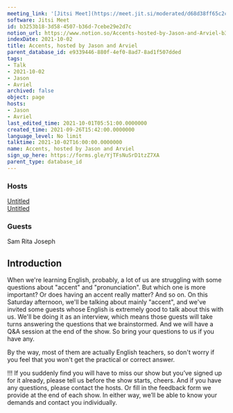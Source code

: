 ```yaml
---
meeting_link: '[Jitsi Meet](https://meet.jit.si/moderated/d68d38ff65c2c8bfc93b2aac66e6fc040183b5474419b930922a614765e6e843)'
software: Jitsi Meet
id: b3253b18-3d58-4507-b36d-7cebe29e2d7c
notion_url: https://www.notion.so/Accents-hosted-by-Jason-and-Arviel-b3253b183d584507b36d7cebe29e2d7c
indexDate: 2021-10-02
title: Accents, hosted by Jason and Arviel
parent_database_id: e9339446-880f-4ef0-8ad7-8ad1f507dded
tags:
- Talk
- 2021-10-02
- Jason
- Avriel
archived: false
object: page
hosts:
- Jason
- Avriel
last_edited_time: 2021-10-01T05:51:00.0000000
created_time: 2021-09-26T15:42:00.0000000
language_level: No limit
talktime: 2021-10-02T16:00:00.0000000
name: Accents, hosted by Jason and Arviel
sign_up_here: https://forms.gle/YjTFsNuSrD1tzZ7XA
parent_type: database_id
---
```


###                                                                   Hosts
[Untitled](https://www.notion.so/cb083fc4f0b7459aa5afe1900ef25a1f)   
[Untitled](https://www.notion.so/06eedd6e889c43369b68aa6f0742675b)   

###                                                                  Guests 



Sam
Rita 
Joseph

##                                                  Introduction
When we're learning English, probably, a lot of us are struggling with some questions about "accent" and "pronunciation". But which one is more important? Or does having an accent really matter? And so on. On this Saturday afternoon, we'll be talking about mainly "accent", and we've invited some guests whose English is extremely good to talk about this with us. We'll be doing it as an interview, which means those guests will take turns answering the questions that we brainstormed. And we will have a Q&A session at the end of the show. So bring your questions to us if you have any. 

By the way, most of them are actually English teachers, so don't worry if you feel that you won't get the practical or correct answer. 

!!! If you suddenly find you will have to miss our show but you’ve signed up for it already, please tell us before the show starts, cheers.
And if you have any questions, please contact the hosts. Or fill in the feedback form we provide at the end of each show. In either way, we’ll be able to know your demands and contact you individually.









